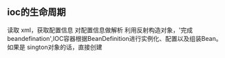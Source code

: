## ioc的生命周期
读取 xml，获取配置信息
对配置信息做解析
利用反射构造对象，'完成 beandefination',IOC容器根据BeanDefinition进行实例化、配置以及组装Bean。
如果是 sington对象的话，直接创建


